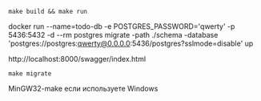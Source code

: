 
```
make build && make run
```

docker run --name=todo-db -e POSTGRES_PASSWORD='qwerty' -p 5436:5432 -d --rm postgres
migrate -path ./schema -database 'postgres://postgres:qwerty@0.0.0.0:5436/postgres?sslmode=disable' up    

http://localhost:8000/swagger/index.html

```
make migrate
```
MinGW32-make  если используете Windows